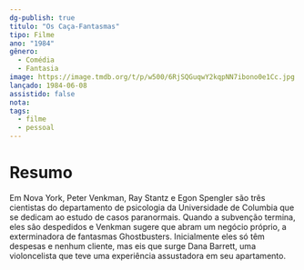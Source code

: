 ```yaml
---
dg-publish: true
titulo: "Os Caça-Fantasmas"
tipo: Filme
ano: "1984"
gênero:
  - Comédia
  - Fantasia
image: https://image.tmdb.org/t/p/w500/6RjSQGuqwY2kqpNN7ibono0e1Cc.jpg
lançado: 1984-06-08
assistido: false
nota: 
tags:
  - filme
  - pessoal
---
```

# Resumo
Em Nova York, Peter Venkman, Ray Stantz e Egon Spengler são três cientistas do departamento de psicologia da Universidade de Columbia que se dedicam ao estudo de casos paranormais. Quando a subvenção termina, eles são despedidos e Venkman sugere que abram um negócio próprio, a exterminadora de fantasmas Ghostbusters. Inicialmente eles só têm despesas e nenhum cliente, mas eis que surge Dana Barrett, uma violoncelista que teve uma experiência assustadora em seu apartamento.
